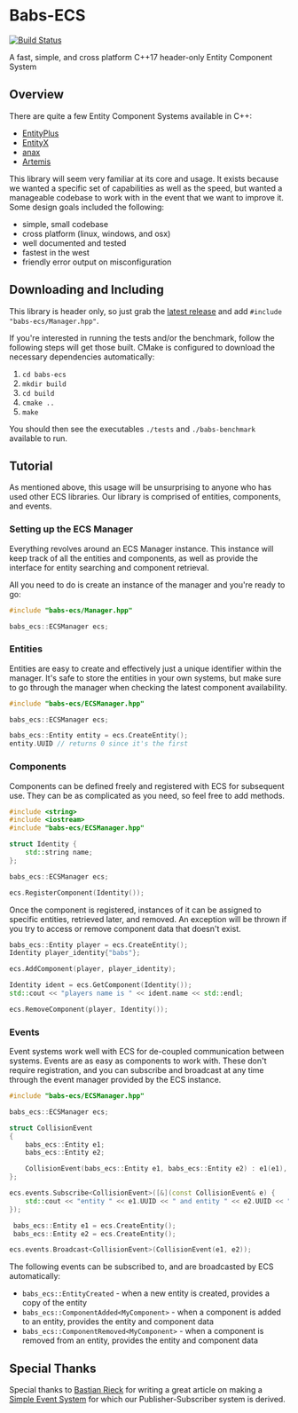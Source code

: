 # Babs-ECS
[![Build Status](https://travis-ci.org/babsnbabs/babs-ecs.svg?branch=master)](https://travis-ci.org/babsnbabs/babs-ecs)

A fast, simple, and cross platform C++17 header-only Entity Component System


## Overview

There are quite a few Entity Component Systems available in C++:
* [EntityPlus](https://github.com/Yelnats321/EntityPlus)
* [EntityX](https://github.com/alecthomas/entityx)
* [anax](https://github.com/miguelmartin75/anax)
* [Artemis](https://github.com/vinova/Artemis-Cpp)

This library will seem very familiar at its core and usage. It exists because we wanted a specific set of capabilities as well as the speed, but wanted a manageable codebase to work with in the event that we want to improve it. Some design goals included the following:
* simple, small codebase
* cross platform (linux, windows, and osx)
* well documented and tested
* fastest in the west
* friendly error output on misconfiguration


## Downloading and Including

This library is header only, so just grab the [latest release](https://github.com/babsnbabs/babs-ecs/releases) and add `#include "babs-ecs/Manager.hpp"`.

If you're interested in running the tests and/or the benchmark, follow the following steps will get those built. CMake is configured to download the necessary dependencies automatically:
1. `cd babs-ecs`
2. `mkdir build`
3. `cd build`
4. `cmake ..`
5. `make`

You should then see the executables `./tests` and `./babs-benchmark` available to run.


## Tutorial

As mentioned above, this usage will be unsurprising to anyone who has used other ECS libraries. Our library is comprised of entities, components, and events.

### Setting up the ECS Manager

Everything revolves around an ECS Manager instance. This instance will keep track of all the entities and components, as well as provide the interface for entity searching and component retrieval.

All you need to do is create an instance of the manager and you're ready to go:

```c++
#include "babs-ecs/Manager.hpp"

babs_ecs::ECSManager ecs;
```

### Entities

Entities are easy to create and effectively just a unique identifier within the manager. It's safe to store the entities in your own systems, but make sure to go through the manager when checking the latest component availability.

```c++
#include "babs-ecs/ECSManager.hpp"

babs_ecs::ECSManager ecs;

babs_ecs::Entity entity = ecs.CreateEntity();
entity.UUID // returns 0 since it's the first
```

### Components

Components can be defined freely and registered with ECS for subsequent use. They can be as complicated as you need, so feel free to add methods.

```c++
#include <string>
#include <iostream>
#include "babs-ecs/ECSManager.hpp"

struct Identity {
    std::string name;
};

babs_ecs::ECSManager ecs;

ecs.RegisterComponent(Identity());
```

Once the component is registered, instances of it can be assigned to specific entities, retrieved later, and removed. An exception will be thrown if you try to access or remove component data that doesn't exist.

```c++
babs_ecs::Entity player = ecs.CreateEntity();
Identity player_identity{"babs"};

ecs.AddComponent(player, player_identity);

Identity ident = ecs.GetComponent(Identity());
std::cout << "players name is " << ident.name << std::endl;

ecs.RemoveComponent(player, Identity());
```

### Events

Event systems work well with ECS for de-coupled communication between systems. Events are as easy as components to work with. These don't require registration, and you can subscribe and broadcast at any time through the event manager provided by the ECS instance.

```c++
#include "babs-ecs/ECSManager.hpp"

babs_ecs::ECSManager ecs;

struct CollisionEvent
{
    babs_ecs::Entity e1;
    babs_ecs::Entity e2;

    CollisionEvent(babs_ecs::Entity e1, babs_ecs::Entity e2) : e1(e1), e2(e2) {}
};

ecs.events.Subscribe<CollisionEvent>([&](const CollisionEvent& e) {
    std::cout << "entity " << e1.UUID << " and entity " << e2.UUID << " collided!" << std::endl; 
});

 babs_ecs::Entity e1 = ecs.CreateEntity();
 babs_ecs::Entity e2 = ecs.CreateEntity();

ecs.events.Broadcast<CollisionEvent>(CollisionEvent(e1, e2));
```

The following events can be subscribed to, and are broadcasted by ECS automatically:

* `babs_ecs::EntityCreated` - when a new entity is created, provides a copy of the entity
* `babs_ecs::ComponentAdded<MyComponent>` - when a component is added to an entity, provides the entity and component data
* `babs_ecs::ComponentRemoved<MyComponent>` - when a component is removed from an entity, provides the entity and component data


## Special Thanks

Special thanks to [Bastian Rieck](https://github.com/Pseudomanifold) for writing a great article on making a [Simple Event System](https://bastian.rieck.ru/blog/posts/2015/event_system_cxx11/) for which our Publisher-Subscriber system is derived.
